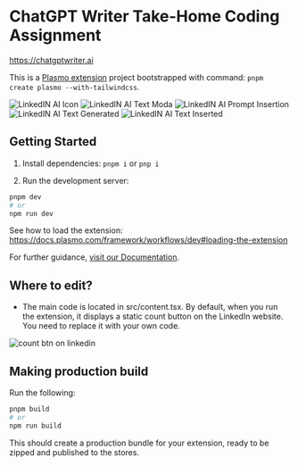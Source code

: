
# ChatGPT Writer Take-Home Coding Assignment

https://chatgptwriter.ai

This is a [Plasmo extension](https://docs.plasmo.com/) project bootstrapped with command: `pnpm create plasmo --with-tailwindcss`.

![LinkedIN AI Icon](https://github.com/user-attachments/assets/937989b4-9922-47d3-81a4-4e30e02fc524)
![LinkedIN AI Text Moda](https://github.com/user-attachments/assets/760b1e5f-7901-4434-8122-6f26fb4d2b12)
![LinkedIN AI Prompt Insertion](https://github.com/user-attachments/assets/d41a0162-3927-44c3-b903-1fd9636ca3ca)
![LinkedIN AI Text Generated](https://github.com/user-attachments/assets/ec9215e6-b01f-4804-9f47-e7c9cddd6a50)
![LinkedIN AI Text Inserted](https://github.com/user-attachments/assets/1d60d287-bda3-4a0b-a703-b362b7b07ba1)

## Getting Started

1. Install dependencies: `pnpm i` or `pnp i`

2. Run the development server:

```bash
pnpm dev
# or
npm run dev
```

See how to load the extension: https://docs.plasmo.com/framework/workflows/dev#loading-the-extension

For further guidance, [visit our Documentation](https://docs.plasmo.com/).

## Where to edit?

- The main code is located in src/content.tsx. By default, when you run the extension, it displays a static count button on the LinkedIn website. You need to replace it with your own code.

![count btn on linkedin](count_btn_on_linkedin.png)

## Making production build

Run the following:

```bash
pnpm build
# or
npm run build
```

This should create a production bundle for your extension, ready to be zipped and published to the stores.

